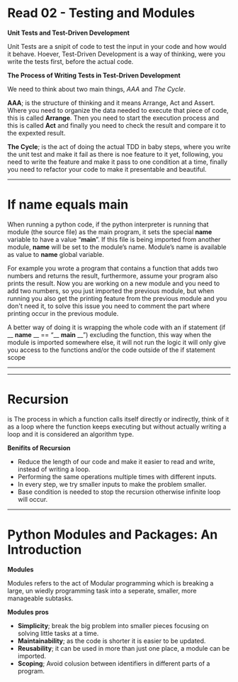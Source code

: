 
# Read 02 - Testing and Modules

**Unit Tests and Test-Driven Development**

Unit Tests are a snipit of code to test the input in your code and how would it behave. Hoever, Test-Driven Development is a way of thinking, were you write the tests first, before the actual code. 

**The Process of Writing Tests in Test-Driven Development**

We need to think about two main things, _AAA_ and _The Cycle_.

**AAA**; is the structure of thinking and it means Arrange, Act and Assert. Where you need to organize the data needed to execute that piece of code, this is called **Arrange**. Then you need to start the execution process and this is called **Act** and finally you need to check the result and compare it to the expexted result.

**The Cycle**; is the act of doing the actual TDD in baby steps, where you write the unit test and make it fail as there is noe feature to it yet, following, you need to write the feature and make it pass to one condition at a time, finally you need to refactor your code to make it presentable and beautiful.

---

# If name equals main

When running a python code, if the python interpreter is running that module (the source file) as the main program, it sets the special __name__ variable to have a value “__main__”. If this file is being imported from another module, __name__ will be set to the module’s name. Module’s name is available as value to __name__ global variable.

For example you wrote a program that contains a function that adds two numbers and returns the result, furthermore, assume your program also prints the result. Now you are working on a new module and you need to add two numbers, so you just imported the previous module, but when running you also get the printing feature from the previous module and you don't need it, to solve this issue you need to comment the part where printing occur in the previous module.

A better way of doing it is wrapping the whole code with an if statement (if __ __name__ __ == “__ __main__ __”) excluding the function, this way when the module is imported somewhere else, it will not run the logic it will only give you access to the functions and/or the code outside of the if statement scope

---
---

# Recursion

is The process in which a function calls itself directly or indirectly, think of it as a loop where the function keeps executing but without actually writing a loop and it is considered an algorithm type.

**Benifits of Recursion**

- Reduce the length of our code and make it easier to read and write, instead of writing a loop.
- Performing the same operations multiple times with different inputs.
- In every step, we try smaller inputs to make the problem smaller.
- Base condition is needed to stop the recursion otherwise infinite loop will occur.


---

# Python Modules and Packages: An Introduction

**Modules**

Modules refers to the act of Modular programming which is breaking a large, un wiedly programming task into a seperate, smaller, more manageable subtasks.

**Modules pros**

- **Simplicity**; break the big problem into smaller pieces focusing on solving little tasks at a time. 
- **Maintainability**; as the code is shorter it is easier to be updated.
- **Reusability**; it can be used in more than just one place, a module can be imported.
- **Scoping**; Avoid colusion between identifiers in different parts of a program.
